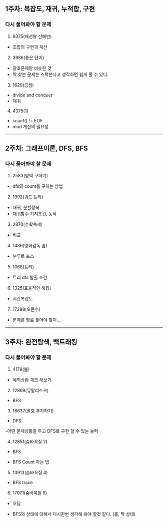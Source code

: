 ## 1주차: 복잡도, 재귀, 누적합, 구현

### 다시 풀어봐야 할 문제

1. 9375(패션왕 신혜빈)

- 조합의 구현과 계산

2. 3986(좋은 단어)

- 괄호문제랑 비슷한 것
- 짝 찾는 문제는 스택쓴다고 생각하면 쉽게 풀 수 있다.

3. 1629(곱셈)

- divide and conquer
- 재귀

4. 4375(1)

- scanf() != EOF
- mod 계산의 필요성

---

## 2주차: 그래프이론, DFS, BFS

### 다시 풀어봐야 할 문제

1. 2583(영역 구하기)

- dfs의 count를 구하는 방법

2. 1992(쿼드 트리)

- 재귀, 분할정복
- 재귀함수 기저조건, 동작

3. 2870(수학숙제)

- 비교

4. 1436(영화감독 숌)

- 부루트 포스

5. 1068(트리)

- 트리 dfs 탈출 조건

6. 1325(효율적인 해킹)

- 시간복잡도

7. 17298(오큰수)

- 문제를 뭘로 풀어야 할지....

---

## 3주차: 완전탐색, 백트래킹

### 다시 풀어봐야 할 문제

1. 4179(불)

- 예외상황 체크 해보기

2. 12869(뮤탈리스크)

- BFS

3. 16637(괄호 추가하기)

- DFS

-어떤 문제상황을 두고 DFS로 구현 할 수 있는 능력

4. 12851(숨바꼭질 2)

- BFS

- BFS Count 하는 법

5. 13913(숨바꼭질 4)

- BFS trace

6. 17071(숨바꼭질 5)

- 오답

- BFS와 상태에 대해서 다시한번 생각해 봐야 할것 같다. (홀, 짝 상태)
